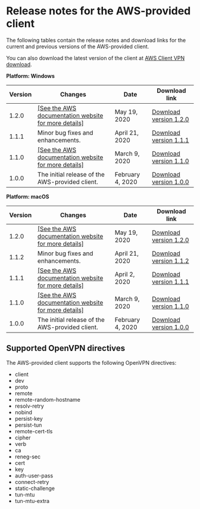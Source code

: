 # Release notes for the AWS\-provided client<a name="release-notes"></a>

The following tables contain the release notes and download links for the current and previous versions of the AWS\-provided client\.

You can also download the latest version of the client at [AWS Client VPN download](https://aws.amazon.com/vpn/client-vpn-download/)\.


**Platform: Windows**  

| Version | Changes | Date | Download link | 
| --- | --- | --- | --- | 
| 1\.2\.0 |  [\[See the AWS documentation website for more details\]](http://docs.aws.amazon.com/vpn/latest/clientvpn-user/release-notes.html)  | May 19, 2020 | [Download version 1\.2\.0](https://d20adtppz83p9s.cloudfront.net/WPF/1.2.0/AWS_VPN_Client.msi) | 
| 1\.1\.1 | Minor bug fixes and enhancements\. | April 21, 2020 | [Download version 1\.1\.1](https://d20adtppz83p9s.cloudfront.net/WPF/1.1.1/AWS_VPN_Client.msi) | 
| 1\.1\.0 |  [\[See the AWS documentation website for more details\]](http://docs.aws.amazon.com/vpn/latest/clientvpn-user/release-notes.html)  | March 9, 2020 | [Download version 1\.1\.0](https://d20adtppz83p9s.cloudfront.net/WPF/1.1.0/AWS_VPN_Client.msi) | 
| 1\.0\.0 | The initial release of the AWS\-provided client\. | February 4, 2020 | [Download version 1\.0\.0](https://d20adtppz83p9s.cloudfront.net/WPF/1.0.0/AWS_VPN_Client.msi) | 


**Platform: macOS**  

| Version | Changes | Date | Download link | 
| --- | --- | --- | --- | 
| 1\.2\.0 |  [\[See the AWS documentation website for more details\]](http://docs.aws.amazon.com/vpn/latest/clientvpn-user/release-notes.html)  | May 19, 2020 | [Download version 1\.2\.0](https://d20adtppz83p9s.cloudfront.net/OSX/1.2.0/AWS_VPN_Client.pkg) | 
| 1\.1\.2 | Minor bug fixes and enhancements\. | April 21, 2020 | [Download version 1\.1\.2](https://d20adtppz83p9s.cloudfront.net/OSX/1.1.2/AWS_VPN_Client.pkg) | 
| 1\.1\.1 |  [\[See the AWS documentation website for more details\]](http://docs.aws.amazon.com/vpn/latest/clientvpn-user/release-notes.html)  | April 2, 2020 | [Download version 1\.1\.1](https://d20adtppz83p9s.cloudfront.net/OSX/1.1.1/AWS_VPN_Client.pkg) | 
| 1\.1\.0 |  [\[See the AWS documentation website for more details\]](http://docs.aws.amazon.com/vpn/latest/clientvpn-user/release-notes.html)  | March 9, 2020 | [Download version 1\.1\.0](https://d20adtppz83p9s.cloudfront.net/OSX/1.1.0/AWS_VPN_Client.pkg) | 
| 1\.0\.0 | The initial release of the AWS\-provided client\. | February 4, 2020 | [Download version 1\.0\.0](https://d20adtppz83p9s.cloudfront.net/OSX/1.0.0/AWS_VPN_Client.pkg) | 

## Supported OpenVPN directives<a name="openvpn-directives"></a>

The AWS\-provided client supports the following OpenVPN directives:
+ client
+ dev
+ proto
+ remote
+ remote\-random\-hostname
+ resolv\-retry
+ nobind
+ persist\-key
+ persist\-tun
+ remote\-cert\-tls
+ cipher
+ verb
+ ca
+ reneg\-sec
+ cert
+ key
+ auth\-user\-pass
+ connect\-retry
+ static\-challenge
+ tun\-mtu
+ tun\-mtu\-extra